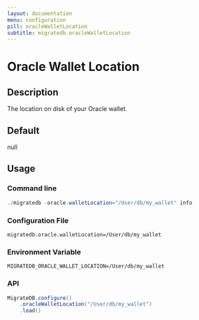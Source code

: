 ```yaml
---
layout: documentation
menu: configuration
pill: oracleWalletLocation
subtitle: migratedb.oracleWalletLocation
---
```


# Oracle Wallet Location

## Description

The location on disk of your Oracle wallet.

## Default

null

## Usage

### Command line

```powershell
./migratedb -oracle.walletLocation="/User/db/my_wallet" info
```

### Configuration File

```properties
migratedb.oracle.walletLocation=/User/db/my_wallet
```

### Environment Variable

```properties
MIGRATEDB_ORACLE_WALLET_LOCATION=/User/db/my_wallet
```

### API

```java
MigrateDB.configure()
    .oracleWalletLocation("/User/db/my_wallet")
    .load()
```

